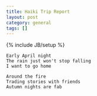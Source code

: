 ```yaml
---
title: Haiki Trip Report
layout: post
category: general
tags: []
---
```

{% include JB/setup %}

    Early April night
    The rain just won't stop falling
    I want to go home

    Around the fire
    Trading stories with friends
    Autumn nights are fab
